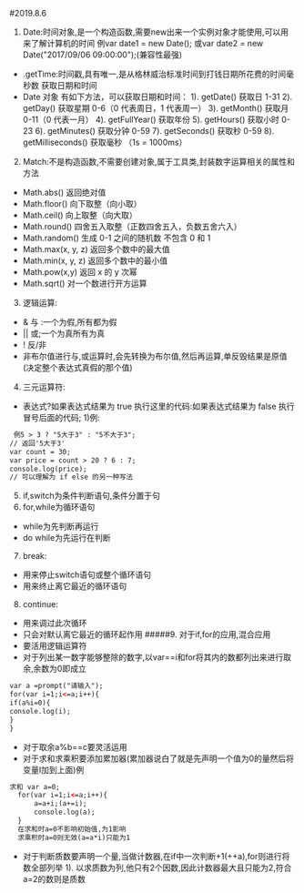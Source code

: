 #2019.8.6
1. Date:时间对象,是一个构造函数,需要new出来一个实例对象才能使用,可以用来了解计算机的时间 例var date1 = new Date();
或var date2 = new Date("2017/09/06 09:00:00");(兼容性最强)
- .getTime:时间戳,具有唯一,是从格林威治标准时间到打钱日期所花费的时间毫秒数
获取日期和时间
- Date 对象 有如下方法，可以获取日期和时间：
1). getDate() 获取日 1-31
2). getDay() 获取星期 0-6（0 代表周日，1 代表周一）
3). getMonth() 获取月 0-11（0 代表一月）
4). getFullYear() 获取年份
5). getHours() 获取小时 0-23
6). getMinutes() 获取分钟 0-59
7). getSeconds() 获取秒 0-59
8). getMilliseconds() 获取毫秒 （1s = 1000ms）
2. Match:不是构造函数,不需要创建对象,属于工具类,封装数字运算相关的属性和方法
- Math.abs()	返回绝对值	
- Math.floor()	向下取整（向小取）	
- Math.ceil()	向上取整（向大取）	
- Math.round()	四舍五入取整（正数四舍五入，负数五舍六入）	
- Math.random()	生成 0-1 之间的随机数	不包含 0 和 1
- Math.max(x, y, z)	返回多个数中的最大值	
- Math.min(x, y, z)	返回多个数中的最小值	
- Math.pow(x,y)	返回 x 的 y 次幂	
- Math.sqrt()	对一个数进行开方运算
3. 逻辑运算:
- & 与 :一个为假,所有都为假
- || 或;一个为真所有为真
- ! 反/非
- 非布尔值进行与,或运算时,会先转换为布尔值,然后再运算,单反毁结果是原值(决定整个表达式真假的那个值)
4. 三元运算符:
- 表达式?如果表达式结果为 true 执行这里的代码:如果表达式结果为 false 执行冒号后面的代码;
1)例:
```html
 例5 > 3 ? "5大于3" : "5不大于3";
// 返回'5大于3'
var count = 30;
var price = count > 20 ? 6 : 7;
console.log(price);
// 可以理解为 if else 的另一种写法
```
5. if,switch为条件判断语句,条件分置于句
6. for,while为循环语句
- while为先判断再运行
- do while为先运行在判断
7. break:
- 用来停止switch语句或整个循环语句
- 用来终止离它最近的循环语句
8. continue:
- 用来调过此次循环
- 只会对默认离它最近的循环起作用
#####9. 对于if,for的应用,混合应用
- 要活用逻辑运算符
- 对于列出某一数字能够整除的数字,以var==i和for将其内的数都列出来进行取余,余数为0即成立
```html
var a =prompt("请输入");
for(var i=1;i<=a;i++){
if(a%i=0){
console.log(i);
}
}
```
- 对于取余a%b==c要灵活运用
- 对于求和求乘积要添加累加器(累加器说白了就是先声明一个值为0的量然后将变量I加到上面)例
```html
求和 var a=0;
  for(var i=1;i<=a;i++){
      a=a+i;(a+=i);
      console.log(a);
  }
  在求和时a=0不影响初始值,为1影响
  求乘积时a=0则无效(a=a*i)只能为1
```
- 对于判断质数要声明一个量,当做计数器,在if中一次判断+1(++a),for则进行将数全部列举
1). 以求质数为列,他只有2个因数,因此计数器最大且只能为2,符合a=2的数则是质数